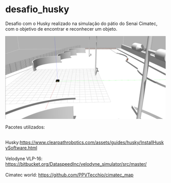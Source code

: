 # desafio_husky
Desafio com o Husky realizado na simulação do pátio do Senai Cimatec, com o objetivo de encontrar e reconhecer um objeto. 

![alt text](https://raw.githubusercontent.com/israelmotta/desafio_husky/master/src/husky/fig/GazeboHusky.png)


Pacotes utilizados:

<br>Husky:https://www.clearpathrobotics.com/assets/guides/husky/InstallHuskySoftware.html</br>
<br>Velodyne VLP-16: https://bitbucket.org/DataspeedInc/velodyne_simulator/src/master/</br>
<br>Cimatec world: https://github.com/PPVTecchio/cimatec_map</br>
